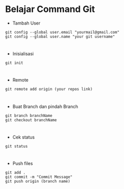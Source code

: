 # Belajar Command Git

- Tambah User
```
git config --global user.email "yourmail@gmail.com"
git config --global user.name "your git username"
```
#
- Inisialisasi
```
git init
```
#
- Remote
```
git remote add origin (your repos link)
```
#
- Buat Branch dan pindah Branch
```
git branch branchName
git checkout branchName
```
#
- Cek status
```
git status
```
#
- Push files
```
git add .
git commit -m "Commit Message"
git push origin (branch name)
```
